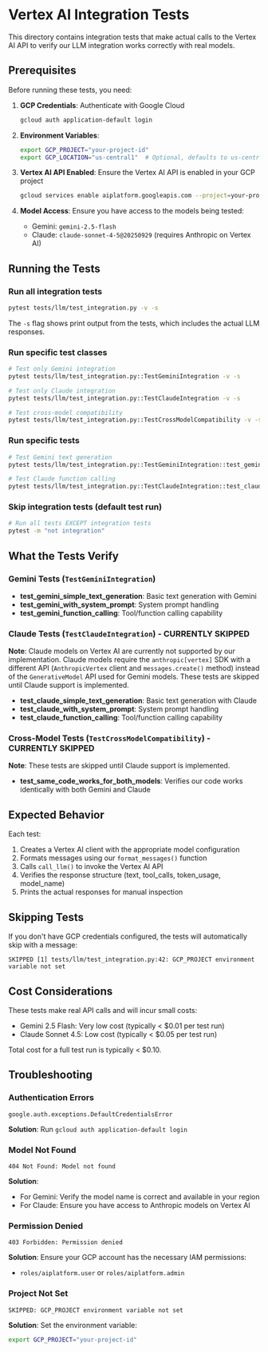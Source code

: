 # Vertex AI Integration Tests

This directory contains integration tests that make actual calls to the Vertex AI API to verify our LLM integration works correctly with real models.

## Prerequisites

Before running these tests, you need:

1. **GCP Credentials**: Authenticate with Google Cloud
   ```bash
   gcloud auth application-default login
   ```

2. **Environment Variables**:
   ```bash
   export GCP_PROJECT="your-project-id"
   export GCP_LOCATION="us-central1"  # Optional, defaults to us-central1
   ```

3. **Vertex AI API Enabled**: Ensure the Vertex AI API is enabled in your GCP project
   ```bash
   gcloud services enable aiplatform.googleapis.com --project=your-project-id
   ```

4. **Model Access**: Ensure you have access to the models being tested:
   - Gemini: `gemini-2.5-flash`
   - Claude: `claude-sonnet-4-5@20250929` (requires Anthropic on Vertex AI)

## Running the Tests

### Run all integration tests
```bash
pytest tests/llm/test_integration.py -v -s
```

The `-s` flag shows print output from the tests, which includes the actual LLM responses.

### Run specific test classes
```bash
# Test only Gemini integration
pytest tests/llm/test_integration.py::TestGeminiIntegration -v -s

# Test only Claude integration
pytest tests/llm/test_integration.py::TestClaudeIntegration -v -s

# Test cross-model compatibility
pytest tests/llm/test_integration.py::TestCrossModelCompatibility -v -s
```

### Run specific tests
```bash
# Test Gemini text generation
pytest tests/llm/test_integration.py::TestGeminiIntegration::test_gemini_simple_text_generation -v -s

# Test Claude function calling
pytest tests/llm/test_integration.py::TestClaudeIntegration::test_claude_function_calling -v -s
```

### Skip integration tests (default test run)
```bash
# Run all tests EXCEPT integration tests
pytest -m "not integration"
```

## What the Tests Verify

### Gemini Tests (`TestGeminiIntegration`)
- **test_gemini_simple_text_generation**: Basic text generation with Gemini
- **test_gemini_with_system_prompt**: System prompt handling
- **test_gemini_function_calling**: Tool/function calling capability

### Claude Tests (`TestClaudeIntegration`) - CURRENTLY SKIPPED
**Note**: Claude models on Vertex AI are currently not supported by our implementation. Claude models require the `anthropic[vertex]` SDK with a different API (`AnthropicVertex` client and `messages.create()` method) instead of the `GenerativeModel` API used for Gemini models. These tests are skipped until Claude support is implemented.

- **test_claude_simple_text_generation**: Basic text generation with Claude
- **test_claude_with_system_prompt**: System prompt handling
- **test_claude_function_calling**: Tool/function calling capability

### Cross-Model Tests (`TestCrossModelCompatibility`) - CURRENTLY SKIPPED
**Note**: These tests are skipped until Claude support is implemented.

- **test_same_code_works_for_both_models**: Verifies our code works identically with both Gemini and Claude

## Expected Behavior

Each test:
1. Creates a Vertex AI client with the appropriate model configuration
2. Formats messages using our `format_messages()` function
3. Calls `call_llm()` to invoke the Vertex AI API
4. Verifies the response structure (text, tool_calls, token_usage, model_name)
5. Prints the actual responses for manual inspection

## Skipping Tests

If you don't have GCP credentials configured, the tests will automatically skip with a message:
```
SKIPPED [1] tests/llm/test_integration.py:42: GCP_PROJECT environment variable not set
```

## Cost Considerations

These tests make real API calls and will incur small costs:
- Gemini 2.5 Flash: Very low cost (typically < $0.01 per test run)
- Claude Sonnet 4.5: Low cost (typically < $0.05 per test run)

Total cost for a full test run is typically < $0.10.

## Troubleshooting

### Authentication Errors
```
google.auth.exceptions.DefaultCredentialsError
```
**Solution**: Run `gcloud auth application-default login`

### Model Not Found
```
404 Not Found: Model not found
```
**Solution**:
- For Gemini: Verify the model name is correct and available in your region
- For Claude: Ensure you have access to Anthropic models on Vertex AI

### Permission Denied
```
403 Forbidden: Permission denied
```
**Solution**: Ensure your GCP account has the necessary IAM permissions:
- `roles/aiplatform.user` or `roles/aiplatform.admin`

### Project Not Set
```
SKIPPED: GCP_PROJECT environment variable not set
```
**Solution**: Set the environment variable:
```bash
export GCP_PROJECT="your-project-id"
```
